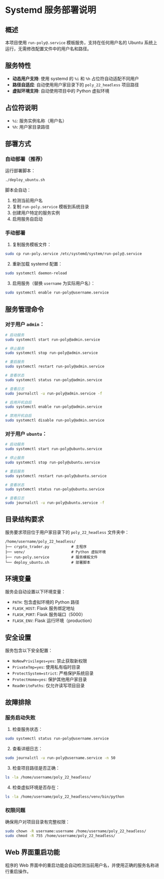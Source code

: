# Systemd 服务部署说明

## 概述

本项目使用 `run-poly@.service` 模板服务，支持在任何用户名的 Ubuntu 系统上运行，无需修改配置文件中的用户名和路径。

## 服务特性

- **动态用户支持**: 使用 systemd 的 `%i` 和 `%h` 占位符自动适配不同用户
- **路径自适应**: 自动使用用户家目录下的 `poly_22_headless` 项目路径
- **虚拟环境支持**: 自动使用项目中的 Python 虚拟环境

## 占位符说明

- `%i`: 服务实例名称（用户名）
- `%h`: 用户家目录路径

## 部署方式

### 自动部署（推荐）

运行部署脚本：
```bash
./deploy_ubuntu.sh
```

脚本会自动：
1. 检测当前用户名
2. 复制 `run-poly.service` 模板到系统目录
3. 创建用户特定的服务实例
4. 启用服务自启动

### 手动部署

1. 复制服务模板文件：
```bash
sudo cp run-poly.service /etc/systemd/system/run-poly@.service
```

2. 重新加载 systemd 配置：
```bash
sudo systemctl daemon-reload
```

3. 启用服务（替换 `username` 为实际用户名）：
```bash
sudo systemctl enable run-poly@username.service
```

## 服务管理命令

### 对于用户 `admin`：
```bash
# 启动服务
sudo systemctl start run-poly@admin.service

# 停止服务
sudo systemctl stop run-poly@admin.service

# 重启服务
sudo systemctl restart run-poly@admin.service

# 查看状态
sudo systemctl status run-poly@admin.service

# 查看日志
sudo journalctl -u run-poly@admin.service -f

# 启用开机自启
sudo systemctl enable run-poly@admin.service

# 禁用开机自启
sudo systemctl disable run-poly@admin.service
```

### 对于用户 `ubuntu`：
```bash
# 启动服务
sudo systemctl start run-poly@ubuntu.service

# 停止服务
sudo systemctl stop run-poly@ubuntu.service

# 重启服务
sudo systemctl restart run-poly@ubuntu.service

# 查看状态
sudo systemctl status run-poly@ubuntu.service

# 查看日志
sudo journalctl -u run-poly@ubuntu.service -f
```

## 目录结构要求

服务要求项目位于用户家目录下的 `poly_22_headless` 文件夹中：

```
/home/username/poly_22_headless/
├── crypto_trader.py          # 主程序
├── venv/                     # Python 虚拟环境
├── run-poly.service          # 服务模板文件
└── deploy_ubuntu.sh          # 部署脚本
```

## 环境变量

服务会自动设置以下环境变量：
- `PATH`: 包含虚拟环境的 Python 路径
- `FLASK_HOST`: Flask 服务绑定地址
- `FLASK_PORT`: Flask 服务端口（5000）
- `FLASK_ENV`: Flask 运行环境（production）

## 安全设置

服务包含以下安全配置：
- `NoNewPrivileges=yes`: 禁止获取新权限
- `PrivateTmp=yes`: 使用私有临时目录
- `ProtectSystem=strict`: 严格保护系统目录
- `ProtectHome=yes`: 保护其他用户家目录
- `ReadWritePaths`: 仅允许读写项目目录

## 故障排除

### 服务启动失败

1. 检查服务状态：
```bash
sudo systemctl status run-poly@username.service
```

2. 查看详细日志：
```bash
sudo journalctl -u run-poly@username.service -n 50
```

3. 检查项目路径是否正确：
```bash
ls -la /home/username/poly_22_headless/
```

4. 检查虚拟环境是否存在：
```bash
ls -la /home/username/poly_22_headless/venv/bin/python
```

### 权限问题

确保用户对项目目录有完整权限：
```bash
sudo chown -R username:username /home/username/poly_22_headless/
sudo chmod -R 755 /home/username/poly_22_headless/
```

## Web 界面重启功能

程序的 Web 界面中的重启功能会自动检测当前用户名，并使用正确的服务名称进行重启操作。